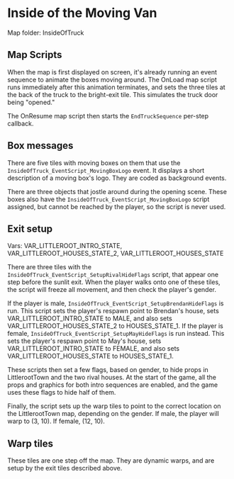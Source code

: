 # Inside of the Moving Van
Map folder: InsideOfTruck

## Map Scripts

When the map is first displayed on screen, it's already running an event sequence to animate the boxes moving around. The OnLoad map script runs immediately after this animation terminates, and sets the three tiles at the back of the truck to the bright-exit tile. This simulates the truck door being "opened."

The OnResume map script then starts the `EndTruckSequence` per-step callback.

## Box messages
There are five tiles with moving boxes on them that use the
`InsideOfTruck_EventScript_MovingBoxLogo` event. It displays a
short description of a moving box's logo. They are coded as background
events.

There are three objects that jostle around during the opening scene.
These boxes also have the `InsideOfTruck_EventScript_MovingBoxLogo` script
assigned, but cannot be reached by the player, so the script is never used.

## Exit setup
Vars: VAR_LITTLEROOT_INTRO_STATE, VAR_LITTLEROOT_HOUSES_STATE_2, VAR_LITTLEROOT_HOUSES_STATE

There are three tiles with the `InsideOfTruck_EventScript_SetupRivalHideFlags` script, that appear one step before the sunlit exit. When the player walks onto one of these tiles, the script will freeze all movement, and then check the player's gender.

If the player is male, `InsideOfTruck_EventScript_SetupBrendanHideFlags` is run. This script sets the player's respawn point to Brendan's house, sets VAR_LITTLEROOT_INTRO_STATE to MALE, and also sets VAR_LITTLEROOT_HOUSES_STATE_2 to HOUSES_STATE_1.
If the player is female, `InsideOfTruck_EventScript_SetupMayHideFlags` is run instead. This sets the player's respawn point to May's house, sets VAR_LITTLEROOT_INTRO_STATE to FEMALE, and also sets VAR_LITTLEROOT_HOUSES_STATE to HOUSES_STATE_1.

These scripts then set a few flags, based on gender, to hide props in LittlerootTown and the two rival houses. At the start of the game, all the props and graphics for both intro sequences are enabled, and the game uses these flags to hide half of them.

Finally, the script sets up the warp tiles to point to the correct location on the LittlerootTown map, depending on the gender. If male, the player will warp to (3, 10). If female, (12, 10).

## Warp tiles

These tiles are one step off the map. They are dynamic warps, and are setup by the exit tiles described above.